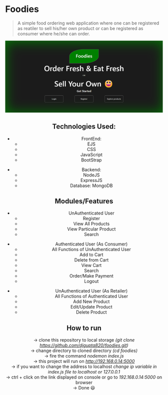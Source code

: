 # Foodies
> A simple food ordering web application where one can be registered as reatiler to sell his/her own product or can be registered as consumer where he/she can order.

<center> <img src="readme.png" alt="home-screen"> <center>

## Technologies Used: 
<ul> 
    <li> 
        <ul> 
            FrontEnd: 
            <li> EJS </li>
            <li> CSS </li>
            <li> JavaScript </li>
            <li> BootStrap </li>
            <p></p>
        </ul>
    </li>
    <li> 
        <ul> 
            Backend: 
            <li> NodeJS </li>
            <li> ExpressJS </li>
            <li> Database: MongoDB </li>
            <p></p>
        </ul>
    </li>
</ul>

## Modules/Features
<ul> 
    <li> 
        <ul> UnAuthenticated User
            <li> Register </li>
            <li> View All Products </li>
            <li> View Particular Product </li>
            <li> Search </li>
            <p></p>
        </ul>
    </li>
    <li> 
        <ul> Authenticated User (As Consumer)
            <li> All Functions of UnAuthenticated User </li>
            <li> Add to Cart </li>
            <li> Delete from Cart </li>
            <li> View Cart </li>
            <li> Search </li>
            <li> Order/Make Payment </li>
            <li> Logout </li>
            <p></p>
        </ul>
    </li>
    <li> 
        <ul> UnAuthenticated User (As Retailer)
            <li> All Functions of Authenticated User </li>
            <li> Add New Product </li>
            <li> Edit/Update Product </li>
            <li> Delete Product </li>
            <p></p>
        </ul>
    </li>
</ul>

## How to run
-> clone this repository to local storage *(git clone https://github.com/djgupta820/foodies.git)* <br>
-> change directory to cloned directory *(cd foodies)* <br>
-> fire the command *nodemon index.js* <br>
-> this project will run on *http://192.168.0.14:5000* <br>
-> if you want to change the address to localhost *change ip variable in index.js file to localhost or 127.0.0.1* <br>
-> ctrl + click on the link displayed on console or go to *192.168.0.14:5000* on browser <br>
-> Done &#128515; <br>